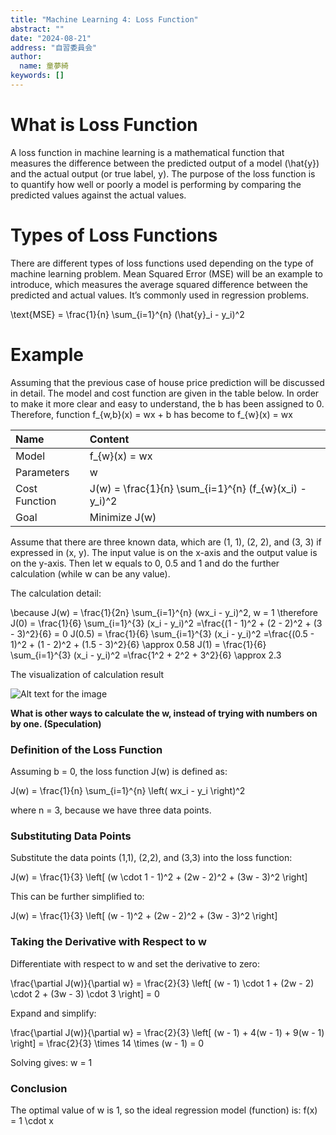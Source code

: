 ```yaml
---
title: "Machine Learning 4: Loss Function"
abstract: ""
date: "2024-08-21"
address: "自習委員会"
author:
  name: 童夢綺
keywords: []
---
```


# What is Loss Function

A loss function in machine learning is a mathematical function that measures the difference between the predicted output of a model (<Latex>\hat{y}</Latex>) and the actual output (or true label, <Latex>y</Latex>). The purpose of the loss function is to quantify how well or poorly a model is performing by comparing the predicted values against the actual values.

# Types of Loss Functions

There are different types of loss functions used depending on the type of machine learning problem. Mean Squared Error (MSE) will be an example to introduce, which measures the average squared difference between the predicted and actual values. It’s commonly used in regression problems.

<LatexBlock>\text{MSE} = \frac{1}{n} \sum_{i=1}^{n} (\hat{y}_i - y_i)^2</LatexBlock>

# Example

Assuming that the previous case of house price prediction will be discussed in detail. The model and cost function are given in the table below. In order to make it more clear and easy to understand, the <Latex>b</Latex> has been assigned to 0. Therefore, function <Latex>f_{w,b}(x) = wx + b</Latex> has become to <Latex>f_{w}(x) = wx</Latex>

| **Name**      | **Content**                                                            |
| :------------ | :--------------------------------------------------------------------- |
| Model         | <Latex>f_{w}(x) = wx</Latex>                                           |
| Parameters    | <Latex>w</Latex>                                                       |
| Cost Function | <Latex>J(w) =  \frac{1}{n} \sum_{i=1}^{n} (f_{w}(x_i) - y_i)^2</Latex> |
| Goal          | <Latex>Minimize J(w)</Latex>                                           |

Assume that there are three known data, which are <Latex>(1, 1)</Latex>, <Latex>(2, 2)</Latex>, and <Latex>(3, 3)</Latex> if expressed in <Latex>(x, y)</Latex>. The input value is on the x-axis and the output value is on the y-axis. Then let <Latex>w</Latex> equals to 0, 0.5 and 1 and do the further calculation (while <Latex>w</Latex> can be any value).

The calculation detail:

<LatexBlock>\because J(w) =  \frac{1}{2n} \sum_{i=1}^{n} (wx_i - y_i)^2, w = 1</LatexBlock>
<LatexBlock>\therefore J(0) =  \frac{1}{6} \sum_{i=1}^{3} (x_i - y_i)^2 =\frac{(1 - 1)^2 + (2 - 2)^2 + (3 - 3)^2}{6} = 0</LatexBlock>
<LatexBlock>J(0.5) =  \frac{1}{6} \sum_{i=1}^{3} (x_i - y_i)^2 =\frac{(0.5 - 1)^2 + (1 - 2)^2 + (1.5 - 3)^2}{6} \approx 0.58</LatexBlock>
<LatexBlock>J(1) =  \frac{1}{6} \sum_{i=1}^{3} (x_i - y_i)^2 =\frac{1^2 + 2^2 + 3^2}{6} \approx 2.3</LatexBlock>

The visualization of calculation result

![Alt text for the image](/images/_posts/Machine_Learning/ml006.png)

**What is other ways to calculate the w, instead of trying with numbers on by one. (Speculation)**

### **Definition of the Loss Function**
Assuming <Latex>b = 0</Latex>, the loss function <Latex>J(w)</Latex> is defined as:

<LatexBlock>
J(w) = \frac{1}{n} \sum_{i=1}^{n} \left( wx_i - y_i \right)^2
</LatexBlock>

where <Latex>n = 3</Latex>, because we have three data points.

### **Substituting Data Points**
Substitute the data points <Latex>(1,1)</Latex>, <Latex>(2,2)</Latex>, and <Latex>(3,3)</Latex> into the loss function:

<LatexBlock>
J(w) = \frac{1}{3} \left[ (w \cdot 1 - 1)^2 + (2w - 2)^2 + (3w - 3)^2 \right]
</LatexBlock>

This can be further simplified to:

<LatexBlock>
J(w) = \frac{1}{3} \left[ (w - 1)^2 + (2w - 2)^2 + (3w - 3)^2 \right]
</LatexBlock>

### **Taking the Derivative with Respect to <Latex>w</Latex>**
Differentiate with respect to <Latex>w</Latex> and set the derivative to zero:

<LatexBlock>
\frac{\partial J(w)}{\partial w} = \frac{2}{3} \left[ (w - 1) \cdot 1 + (2w - 2) \cdot 2 + (3w - 3) \cdot 3 \right] = 0
</LatexBlock>

Expand and simplify:

<LatexBlock>
\frac{\partial J(w)}{\partial w} = \frac{2}{3} \left[ (w - 1) + 4(w - 1) + 9(w - 1) \right] = \frac{2}{3} \times 14 \times (w - 1) = 0
</LatexBlock>

Solving gives:
<Latex>
w = 1
</Latex>

### **Conclusion**
The optimal value of <Latex>w</Latex> is <Latex>1</Latex>, so the ideal regression model (function) is:
<Latex>
f(x) = 1 \cdot x
</Latex>








